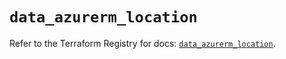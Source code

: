 # `data_azurerm_location`

Refer to the Terraform Registry for docs: [`data_azurerm_location`](https://registry.terraform.io/providers/hashicorp/azurerm/3.102.0/docs/data-sources/location).
